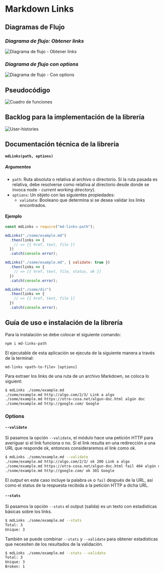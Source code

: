 # Markdown Links

## Diagramas de Flujo

### _Diagrama de flujo: Obtener links_

![Diagrama de flujo - Obtener links](https://i.ibb.co/PCbNsnb/Scan4.jpg)

### _Diagrama de flujo con options_

![Diagrama de flujo - Con options](https://user-images.githubusercontent.com/45099076/53440529-b723c180-39d2-11e9-8d69-450aa7571ad9.png)



## Pseudocódigo

![Cuadro de funciones](https://user-images.githubusercontent.com/45099076/53534797-54175500-3ace-11e9-883e-915e2c540386.png)



## Backlog para la implementación de la librería

![User-histories](https://user-images.githubusercontent.com/45099076/54205164-c6f7d700-44a3-11e9-9a2b-c1a311a50062.png)



## Documentación técnica de la librería

#### `mdLinks(path, options)`

##### Argumentos

- `path`: Ruta absoluta o relativa al archivo o directorio. Si la ruta pasada es
  relativa, debe resolverse como relativa al directorio desde donde se invoca
  node - _current working directory_).
- `options`: Un objeto con las siguientes propiedades:
  * `validate`: Booleano que determina si se desea validar los links
    encontrados.


#### Ejemplo

```js
const mdLinks = require("md-links-path");

mdLinks("./some/example.md")
  .then(links => {
    // => [{ href, text, file }]
  })
  .catch(console.error);

mdLinks("./some/example.md", { validate: true })
  .then(links => {
    // => [{ href, text, file, status, ok }]
  })
  .catch(console.error);

mdLinks("./some/dir")
  .then(links => {
    // => [{ href, text, file }]
  })
  .catch(console.error);
```


## Guía de uso e instalación de la librería

Para la instalación se debe colocar el siguiente comando:

```sh
npm i md-links-path
```

El ejecutable de esta aplicación se ejecuta de la siguiente
manera a través de la terminal:

`md-links <path-to-file> [options]`

Para extraer los links de una ruta de un archivo Markdown, se coloca lo siguient:

```sh
$ mdLinks ./some/example.md
./some/example.md http://algo.com/2/3/ Link a algo
./some/example.md https://otra-cosa.net/algun-doc.html algún doc
./some/example.md http://google.com/ Google
```


### Options

#### `--validate`

Si pasamos la opción `--validate`, el módulo hace una petición HTTP para
averiguar si el link funciona o no. Si el link resulta en una redirección a una
URL que responde ok, entonces consideraremos el link como ok.


```sh
$ mdLinks ./some/example.md --validate
./some/example.md http://algo.com/2/3/ ok 200 Link a algo
./some/example.md https://otra-cosa.net/algun-doc.html fail 404 algún doc
./some/example.md http://google.com/ ok 301 Google
```

El _output_ en este caso incluye la palabra `ok` o `fail` después de
la URL, así como el status de la respuesta recibida a la petición HTTP a dicha
URL.

#### `--stats`

Si pasamos la opción `--stats` el output (salida) es un texto con estadísticas básicas sobre los links.

```sh
$ mdLinks ./some/example.md --stats
Total: 3
Unique: 3
```

También se puede combinar `--stats` y `--validate` para obtener estadísticas que necesiten de los resultados de la validación.

```sh
$ mdLinks ./some/example.md --stats --validate
Total: 3
Unique: 3
Broken: 1
```

